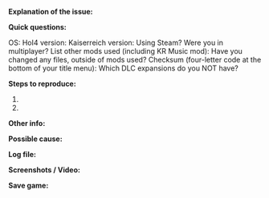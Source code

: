 <!--

Don't waste time filling in things not needed, if it is typo then clearly we don't need your save game, OS or anything like that, just give us the event and the typo. Use your common sense in working out what information is needed, though if unsure, er on the side of more rather than less.

Fill in the placeholders below. Delete any headings and placeholders that you do not fill in.
PLEASE CHECK IF THIS ISSUE HAS BEEN REPORTED BEFORE!
Make sure your title explains the issue well.

Before you report a crash (CTD) issue, please ensure the following:
1. You were not running any other mods (KR music mod is fine, others not made by the KR team are not - yes, this includes graphical mods and things you believe are harmless). No, disabling the mods for a game where you've been running with them active previously doesn't count. If you want to report it anyhow, that's fine, but please be honest about their use and know that we might reject the report if you're using mods we're unfamiliar with.
2. That you have a save to include which crashes consistently (meaning: on each reload, within a reasonable time)
3. Make sure you include the game log, found in C:\Users\NAME\Documents\Paradox Interactive\Hearts of Iron IV\logs
4. That you have the checksum on hand - this is the four-letter code at the bottom of your title menu, and is vital for us to know if your files match ours.

Thanks for your patience! We'll do our best to address the isssue, if we can.

-->

**Explanation of the issue:**


**Quick questions:**

OS:
HoI4 version:
Kaiserreich version:
Using Steam?
Were you in multiplayer?
List other mods used (including KR Music mod):
Have you changed any files, outside of mods used?
Checksum (four-letter code at the bottom of your title menu):
Which DLC expansions do you NOT have?

**Steps to reproduce:**

1.

2.

**Other info:**


**Possible cause:**


**Log file:**
<!-- If you have the log file: zip it before you drag & drop it here. Both error log and game log are useful to us.-->

**Screenshots / Video:**
<!-- Drag & drop screenshots here. You can use https://vid.me or https://youtube.com to upload video. -->

**Save game:**
<!-- Zip it before you drag & drop it here. -->
